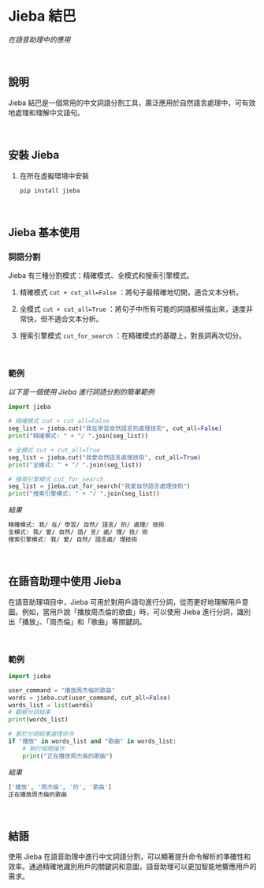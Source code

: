 # Jieba 結巴

_在語音助理中的應用_

<br>

## 說明
Jieba 結巴是一個常用的中文詞語分割工具，廣泛應用於自然語言處理中，可有效地處理和理解中文語句。

<br>

## 安裝 Jieba

1. 在所在虛擬環境中安裝 

   ```bash
   pip install jieba
   ```

<br>

## Jieba 基本使用

### 詞語分割

Jieba 有三種分割模式：精確模式、全模式和搜索引擎模式。

1. 精確模式 `cut + cut_all=False` ：將句子最精確地切開，適合文本分析。

2. 全模式 `cut + cut_all=True` ：將句子中所有可能的詞語都掃描出來，速度非常快，但不適合文本分析。

3. 搜索引擎模式 `cut_for_search` ：在精確模式的基礎上，對長詞再次切分。

<br>

### 範例

_以下是一個使用 Jieba 進行詞語分割的簡單範例_

```python
import jieba

# 精確模式 cut + cut_all=False
seg_list = jieba.cut("我在學習自然語言的處理技術", cut_all=False)
print("精確模式: " + "/ ".join(seg_list))

# 全模式 cut + cut_all=True
seg_list = jieba.cut("我愛自然語言處理技術", cut_all=True)
print("全模式: " + "/ ".join(seg_list))

# 搜索引擎模式 cut_for_search
seg_list = jieba.cut_for_search("我愛自然語言處理技術")
print("搜索引擎模式: " + "/ ".join(seg_list))
```
_結果_
```bash
精確模式: 我/ 在/ 學習/ 自然/ 語言/ 的/ 處理/ 技術
全模式: 我/ 愛/ 自然/ 語/ 言/ 處/ 理/ 技/ 術
搜索引擎模式: 我/ 愛/ 自然/ 語言處/ 理技術
```

<br>

## 在語音助理中使用 Jieba

在語音助理項目中，Jieba 可用於對用戶語句進行分詞，從而更好地理解用戶意圖。例如，當用戶說「播放周杰倫的歌曲」時，可以使用 Jieba 進行分詞，識別出「播放」、「周杰倫」和「歌曲」等關鍵詞。

<br>

### 範例

```python
import jieba

user_command = "播放周杰倫的歌曲"
words = jieba.cut(user_command, cut_all=False)
words_list = list(words)
# 觀察分詞結果
print(words_list)

# 基於分詞結果處理命令
if "播放" in words_list and "歌曲" in words_list:
    # 執行相關操作
    print("正在播放周杰倫的歌曲")
```
_結果_
```bash
['播放', '周杰倫', '的', '歌曲']
正在播放周杰倫的歌曲
```

<br>

## 結語

使用 Jieba 在語音助理中進行中文詞語分割，可以顯著提升命令解析的準確性和效率。通過精確地識別用戶的關鍵詞和意圖，語音助理可以更加智能地響應用戶的需求。


<br>
